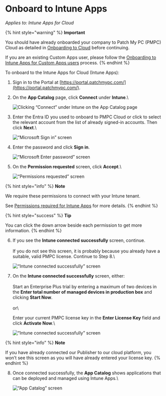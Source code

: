 # Onboard to Intune Apps

_Applies to: Intune Apps for Cloud_

{% hint style="warning" %}
**Important**

You should have already onboarded your company to Patch My PC (PMPC) Cloud as detailed in [Onboarding to Cloud](../../onboard-to-cloud.md) before continuing.

If you are an existing Custom Apps user, please follow the [Onboarding to Intune Apps for Custom Apps users](onboard-to-intune-apps-for-custom-apps-users.md) process.
{% endhint %}

To onboard to the Intune Apps for Cloud (Intune Apps):

1. Sign in to the Portal at [https://portal.patchmypc.com/](https://portal.patchmypc.com/).
2.  On the **App Catalog** page, click **Connect** under **Intune**.\


    ![Clicking “Connect” under Intune on the App Catalog page](../../../_images/image%20%281745%29.png%20"Clicking%20\"Connect\"%20under%20Intune%20on%20the%20App%20Catalog%20page")
3.  Enter the Entra ID you used to onboard to PMPC Cloud or click to select the relevant account from the list of already signed-in accounts. Then click **Next**.\


    ![“Microsoft Sign in” screen](../../../_images/image%20%28926%29.png%20"\"Microsoft%20Sign%20in\"%20screen")


4.  Enter the password and click **Sign in**.



    ![“Microsoft Enter password” screen](../../../_images/image%20%28927%29.png%20"\"Microsoft%20Enter%20password\"%20screen")


5.  On the **Permission requested** screen, click **Accept**.\


    ![“Permissions requested” screen](../../../_images/image%20%28929%29.png%20"\"Permissions%20requested\"%20screen")

{% hint style="info" %}
**Note**

We require these permissions to connect with your Intune tenant.

See [Permissions required for Intune Apps](../../cloud-reference/cloud-permissions-reference/permissions-required-for-intune-apps.md) for more details.
{% endhint %}

{% hint style="success" %}
**Tip**

You can click the down arrow beside each permission to get more information.
{% endhint %}

6.  If you see the **Intune connected successfully** screen, continue.\
    \
    If you do not see this screen, it is probably because you already have a suitable, valid PMPC license. Continue to Step 8.\


    ![“Intune connected successfully” screen](../../../_images/image%20%28930%29.png%20"\"Intune%20connected%20successfully\"%20screen")


7.  On the **Intune connected successfully** screen, either:\
    \
    Start an Enterprise Plus trial by entering a maximum of two devices in the **Enter total number of managed devices in production box** and clicking **Start Now**.\
    \
    or\


    Enter your current PMPC license key in the **Enter License Key** field and click **Activate Now**.\


    ![“Intune connected successfully” screen](../../../_images/image%20%28931%29.png%20"\"Intune%20connected%20successfully\"%20screen")

{% hint style="info" %}
**Note**

If you have already connected our Publisher to our cloud platform, you won’t see this screen as you will have already entered your license key.
{% endhint %}

8.  Once connected successfully, the **App Catalog** shows applications that can be deployed and managed using Intune Apps.\


    ![“App Catalog” screen](../../../_images/image%20%281747%29.png%20"\"App%20Catalog\"%20screen")
